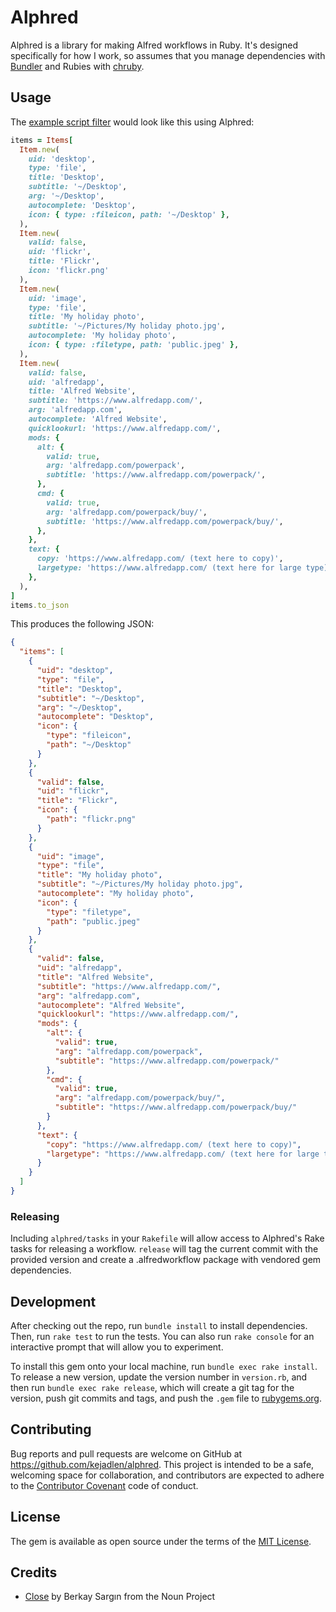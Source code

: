 # Alphred

Alphred is a library for making Alfred workflows in Ruby. It's designed
specifically for how I work, so assumes that you manage dependencies with
[Bundler][bundler] and Rubies with [chruby][chruby].

[bundler]: http://bundler.io/
[chruby]: https://github.com/postmodern/chruby

## Usage

The [example script filter][scriptfilter] would look like this using Alphred:

[scriptfilter]: https://www.alfredapp.com/help/workflows/inputs/script-filter/

``` ruby
items = Items[
  Item.new(
    uid: 'desktop',
    type: 'file',
    title: 'Desktop',
    subtitle: '~/Desktop',
    arg: '~/Desktop',
    autocomplete: 'Desktop',
    icon: { type: :fileicon, path: '~/Desktop' },
  ),
  Item.new(
    valid: false,
    uid: 'flickr',
    title: 'Flickr',
    icon: 'flickr.png'
  ),
  Item.new(
    uid: 'image',
    type: 'file',
    title: 'My holiday photo',
    subtitle: '~/Pictures/My holiday photo.jpg',
    autocomplete: 'My holiday photo',
    icon: { type: :filetype, path: 'public.jpeg' },
  ),
  Item.new(
    valid: false,
    uid: 'alfredapp',
    title: 'Alfred Website',
    subtitle: 'https://www.alfredapp.com/',
    arg: 'alfredapp.com',
    autocomplete: 'Alfred Website',
    quicklookurl: 'https://www.alfredapp.com/',
    mods: {
      alt: {
        valid: true,
        arg: 'alfredapp.com/powerpack',
        subtitle: 'https://www.alfredapp.com/powerpack/',
      },
      cmd: {
        valid: true,
        arg: 'alfredapp.com/powerpack/buy/',
        subtitle: 'https://www.alfredapp.com/powerpack/buy/',
      },
    },
    text: {
      copy: 'https://www.alfredapp.com/ (text here to copy)',
      largetype: 'https://www.alfredapp.com/ (text here for large type)',
    },
  ),
]
items.to_json
```

This produces the following JSON:

``` json
{
  "items": [
    {
      "uid": "desktop",
      "type": "file",
      "title": "Desktop",
      "subtitle": "~/Desktop",
      "arg": "~/Desktop",
      "autocomplete": "Desktop",
      "icon": {
        "type": "fileicon",
        "path": "~/Desktop"
      }
    },
    {
      "valid": false,
      "uid": "flickr",
      "title": "Flickr",
      "icon": {
        "path": "flickr.png"
      }
    },
    {
      "uid": "image",
      "type": "file",
      "title": "My holiday photo",
      "subtitle": "~/Pictures/My holiday photo.jpg",
      "autocomplete": "My holiday photo",
      "icon": {
        "type": "filetype",
        "path": "public.jpeg"
      }
    },
    {
      "valid": false,
      "uid": "alfredapp",
      "title": "Alfred Website",
      "subtitle": "https://www.alfredapp.com/",
      "arg": "alfredapp.com",
      "autocomplete": "Alfred Website",
      "quicklookurl": "https://www.alfredapp.com/",
      "mods": {
        "alt": {
          "valid": true,
          "arg": "alfredapp.com/powerpack",
          "subtitle": "https://www.alfredapp.com/powerpack/"
        },
        "cmd": {
          "valid": true,
          "arg": "alfredapp.com/powerpack/buy/",
          "subtitle": "https://www.alfredapp.com/powerpack/buy/"
        }
      },
      "text": {
        "copy": "https://www.alfredapp.com/ (text here to copy)",
        "largetype": "https://www.alfredapp.com/ (text here for large type)"
      }
    }
  ]
}
```

### Releasing

Including `alphred/tasks` in your `Rakefile` will allow access to Alphred's
Rake tasks for releasing a workflow. `release` will tag the current commit with
the provided version and create a .alfredworkflow package with vendored gem
dependencies.

## Development

After checking out the repo, run `bundle install` to install dependencies.
Then, run `rake test` to run the tests. You can also run `rake console` for an
interactive prompt that will allow you to experiment.

To install this gem onto your local machine, run `bundle exec rake install`. To
release a new version, update the version number in `version.rb`, and then run
`bundle exec rake release`, which will create a git tag for the version, push
git commits and tags, and push the `.gem` file to
[rubygems.org](https://rubygems.org).

## Contributing

Bug reports and pull requests are welcome on GitHub at
https://github.com/kejadlen/alphred. This project is intended to be a safe,
welcoming space for collaboration, and contributors are expected to adhere to
the [Contributor Covenant](contributor-covenant.org) code of conduct.

## License

The gem is available as open source under the terms of the [MIT
License](http://opensource.org/licenses/MIT).

## Credits

- [Close]() by Berkay Sargın from the Noun Project
